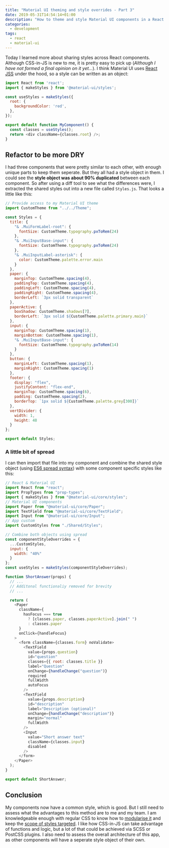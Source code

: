 ```yaml
---
title: "Material UI theming and style overrides - Part 3"
date: 2019-05-31T14:54:14+01:00
description: "How to theme and style Material UI components in a React app - Part 3"
categories:
  - development
tags:
  - react
  - material-ui
---
```


Today I learned more about sharing styles across React components. Although CSS-in-JS is new to me, it is pretty easy to pick up (*Although I have not formed a final opinion on it yet...*). I think Material UI uses [React JSS](https://github.com/cssinjs/react-jss) under the hood, so a style can be written as an object:

```javascript
import React from 'react';
import { makeStyles } from '@material-ui/styles';

const useStyles = makeStyles({
  root: {
    backgroundColor: 'red',
  },
});

export default function MyComponent() {
  const classes = useStyles();
  return <div className={classes.root} />;
}
```

## Refactor to be more DRY

I had three components that were pretty similar to each other, with enough unique parts to keep them seperate. But they all had a style object in them. I could see the **style object was about 90% duplicated** between each component. So after using a diff tool to see what the differences were, I extracted the shared styles out into a new file called `Styles.js`. That looks a little like this:
<!--more-->
```javascript
// Provide access to my Material UI theme
import CustomTheme from "../../Theme";

const Styles = {
  title: {
    "& .MuiFormLabel-root": {
      fontSize: CustomTheme.typography.pxToRem(24)
    },
    "& .MuiInputBase-input": {
      fontSize: CustomTheme.typography.pxToRem(24)
    },
    "& .MuiInputLabel-asterisk": {
      color: CustomTheme.palette.error.main
    }
  },
  paper: {
    marginTop: CustomTheme.spacing(4),
    paddingTop: CustomTheme.spacing(4),
    paddingLeft: CustomTheme.spacing(4),
    paddingRight: CustomTheme.spacing(4),
    borderLeft: `3px solid transparent`
  },
  paperActive: {
    boxShadow: CustomTheme.shadows[7],
    borderLeft: `3px solid ${CustomTheme.palette.primary.main}`
  },
  input: {
    marginTop: CustomTheme.spacing(1),
    marginBottom: CustomTheme.spacing(1),
    "& .MuiInputBase-input": {
      fontSize: CustomTheme.typography.pxToRem(14)
    }
  },
  button: {
    marginLeft: CustomTheme.spacing(1),
    marginRight: CustomTheme.spacing(1)
  },
  footer: {
    display: "flex",
    justifyContent: "flex-end",
    marginTop: CustomTheme.spacing(6),
    padding: CustomTheme.spacing(2),
    borderTop: `1px solid ${CustomTheme.palette.grey[300]}`
  },
  vertDivider: {
    width: 1,
    height: 48
  }
};

export default Styles;
```
### A little bit of spread

I can then import that file into my component and combine the shared style object (using [ES6 spread syntax](https://developer.mozilla.org/en-US/docs/Web/JavaScript/Reference/Operators/Spread_syntax#Spread_in_object_literals)) with some component specific styles like this:

```javascript
// React & Material UI
import React from "react";
import PropTypes from "prop-types";
import { makeStyles } from "@material-ui/core/styles";
// Material UI components
import Paper from "@material-ui/core/Paper";
import TextField from "@material-ui/core/TextField";
import Input from "@material-ui/core/Input";
// App custom
import CustomStyles from "./Shared/Styles";

// Combine both objects using spread
const componentStyleOverrides = {
  ...CustomStyles,
  input: {
    width: "40%"
  }
};
const useStyles = makeStyles(componentStyleOverrides);

function ShortAnswer(props) {
  // ...
  // Additonal functionaliy removed for brevity
  // ...

  return (
    <Paper
      className={
        hasFocus === true
          ? [classes.paper, classes.paperActive].join(" ")
          : classes.paper
      }
      onClick={handleFocus}
    >
      <form className={classes.form} noValidate>
        <TextField
          value={props.question}
          id="question"
          classes={{ root: classes.title }}
          label="Question"
          onChange={handleChange("question")}
          required
          fullWidth
          autoFocus
        />
        <TextField
          value={props.description}
          id="description"
          label="Description (optional)"
          onChange={handleChange("description")}
          margin="normal"
          fullWidth
        />
        <Input
          value="Short answer text"
          className={classes.input}
          disabled
        />
      </form>
    </Paper>
  );
}

export default ShortAnswer;
```

## Conclusion

My components now have a common style, which is good. But I still need to assess what the advantages to this method are to me and my team. I am knowledgeable enough with regular CSS to know how to [modularise it](https://css-tricks.com/css-modules-part-1-need/) and keep the [scope of styles targeted](http://getbem.com/introduction/). I like how CSS-in-JS can take advantage of functions and logic, but a lot of that could be achieved via SCSS or PostCSS plugins. I also need to assess the overall architecture of this app, as other components will have a seperate style object of their own.